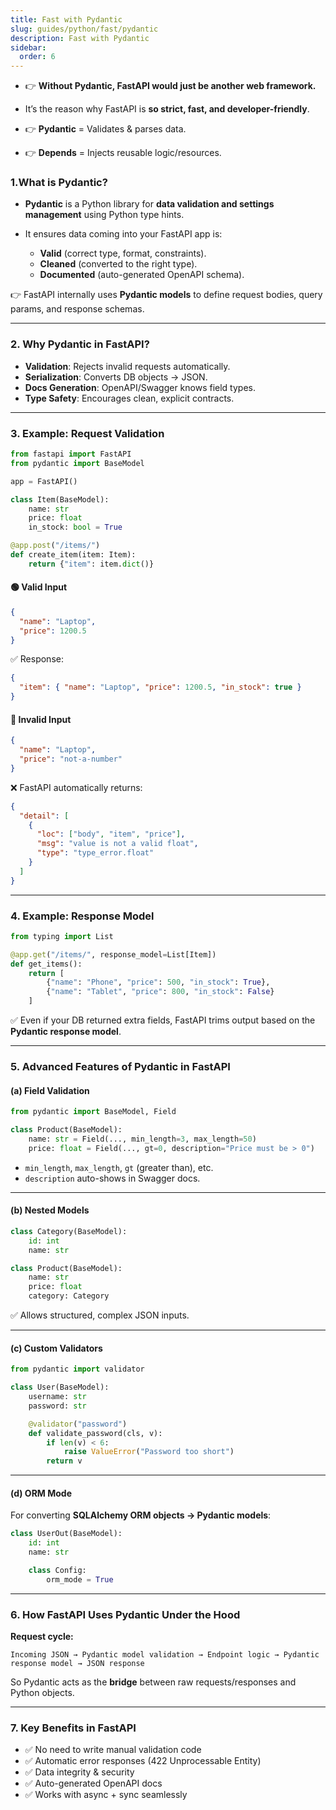 ```yaml
---
title: Fast with Pydantic
slug: guides/python/fast/pydantic
description: Fast with Pydantic
sidebar:
  order: 6
---
```


- 👉 **Without Pydantic, FastAPI would just be another web framework.**

- It’s the reason why FastAPI is **so strict, fast, and developer-friendly**.
- 👉 **Pydantic** = Validates & parses data.
- 👉 **Depends** = Injects reusable logic/resources.

### 1.What is Pydantic?

- **Pydantic** is a Python library for **data validation and settings management** using Python type hints.
- It ensures data coming into your FastAPI app is:

  - **Valid** (correct type, format, constraints).
  - **Cleaned** (converted to the right type).
  - **Documented** (auto-generated OpenAPI schema).

👉 FastAPI internally uses **Pydantic models** to define request bodies, query params, and response schemas.

---

### 2. Why Pydantic in FastAPI?

- **Validation**: Rejects invalid requests automatically.
- **Serialization**: Converts DB objects → JSON.
- **Docs Generation**: OpenAPI/Swagger knows field types.
- **Type Safety**: Encourages clean, explicit contracts.

---

### 3. Example: Request Validation

```python
from fastapi import FastAPI
from pydantic import BaseModel

app = FastAPI()

class Item(BaseModel):
    name: str
    price: float
    in_stock: bool = True

@app.post("/items/")
def create_item(item: Item):
    return {"item": item.dict()}
```

#### 🟢 Valid Input

```json
{
  "name": "Laptop",
  "price": 1200.5
}
```

✅ Response:

```json
{
  "item": { "name": "Laptop", "price": 1200.5, "in_stock": true }
}
```

#### 🔴 Invalid Input

```json
{
  "name": "Laptop",
  "price": "not-a-number"
}
```

❌ FastAPI automatically returns:

```json
{
  "detail": [
    {
      "loc": ["body", "item", "price"],
      "msg": "value is not a valid float",
      "type": "type_error.float"
    }
  ]
}
```

---

### 4. Example: Response Model

```python
from typing import List

@app.get("/items/", response_model=List[Item])
def get_items():
    return [
        {"name": "Phone", "price": 500, "in_stock": True},
        {"name": "Tablet", "price": 800, "in_stock": False}
    ]
```

✅ Even if your DB returned extra fields, FastAPI trims output based on the **Pydantic response model**.

---

### 5. Advanced Features of Pydantic in FastAPI

#### (a) Field Validation

```python
from pydantic import BaseModel, Field

class Product(BaseModel):
    name: str = Field(..., min_length=3, max_length=50)
    price: float = Field(..., gt=0, description="Price must be > 0")
```

- `min_length`, `max_length`, `gt` (greater than), etc.
- `description` auto-shows in Swagger docs.

---

#### (b) Nested Models

```python
class Category(BaseModel):
    id: int
    name: str

class Product(BaseModel):
    name: str
    price: float
    category: Category
```

✅ Allows structured, complex JSON inputs.

---

#### (c) Custom Validators

```python
from pydantic import validator

class User(BaseModel):
    username: str
    password: str

    @validator("password")
    def validate_password(cls, v):
        if len(v) < 6:
            raise ValueError("Password too short")
        return v
```

---

#### (d) ORM Mode

For converting **SQLAlchemy ORM objects → Pydantic models**:

```python
class UserOut(BaseModel):
    id: int
    name: str

    class Config:
        orm_mode = True
```

---

### 6. How FastAPI Uses Pydantic Under the Hood

**Request cycle:**

```
Incoming JSON → Pydantic model validation → Endpoint logic → Pydantic response model → JSON response
```

So Pydantic acts as the **bridge** between raw requests/responses and Python objects.

---

### 7. Key Benefits in FastAPI

- ✅ No need to write manual validation code
- ✅ Automatic error responses (422 Unprocessable Entity)
- ✅ Data integrity & security
- ✅ Auto-generated OpenAPI docs
- ✅ Works with async + sync seamlessly
